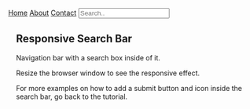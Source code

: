 <!DOCTYPE html>
<html>
<head>
<meta name="viewport" content="width=device-width, initial-scale=1">
</head>
<body>

<div class="topnav">
  <a class="active" href="#home">Home</a>
  <a href="#about">About</a>
  <a href="#contact">Contact</a>
  <input type="text" placeholder="Search..">
</div>

<div style="padding-left:16px">
  <h2>Responsive Search Bar</h2>
  <p>Navigation bar with a search box inside of it.</p>
  <p>Resize the browser window to see the responsive effect.</p>
  <p>For more examples on how to add a submit button and icon inside the search bar, go back to the tutorial.</p>
</div>

</body>
</html>
